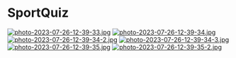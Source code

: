 # SportQuiz
[![photo-2023-07-26-12-39-33.jpg](https://i.postimg.cc/4dcw2fCM/photo-2023-07-26-12-39-33.jpg)](https://postimg.cc/sQVpvRg9)
[![photo-2023-07-26-12-39-34.jpg](https://i.postimg.cc/zGSr6NNy/photo-2023-07-26-12-39-34.jpg)](https://postimg.cc/3kRV0Pdh)
[![photo-2023-07-26-12-39-34-2.jpg](https://i.postimg.cc/HkLqZy6h/photo-2023-07-26-12-39-34-2.jpg)](https://postimg.cc/N5WCL5q6)
[![photo-2023-07-26-12-39-34-3.jpg](https://i.postimg.cc/TPgCC2vs/photo-2023-07-26-12-39-34-3.jpg)](https://postimg.cc/Ty2VP6wj)
[![photo-2023-07-26-12-39-35.jpg](https://i.postimg.cc/3xH1S43H/photo-2023-07-26-12-39-35.jpg)](https://postimg.cc/9rJyzf4x)
[![photo-2023-07-26-12-39-35-2.jpg](https://i.postimg.cc/g0jZNmLW/photo-2023-07-26-12-39-35-2.jpg)](https://postimg.cc/CZy5Ky4P)
